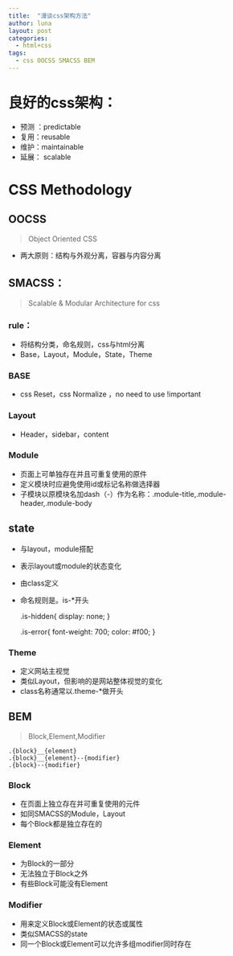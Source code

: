 ```yaml
---
title:  "漫谈css架构方法"
author: luna
layout: post
categories: 
  - html+css
tags: 
  - css OOCSS SMACSS BEM
---
```



# 良好的css架构：

 * 预测 ：predictable
 * 复用：reusable
 * 维护：maintainable
 * 延展： scalable

# CSS Methodology

## OOCSS
> Object Oriented CSS

* 两大原则：结构与外观分离，容器与内容分离 

## SMACSS：
> Scalable & Modular Architecture for css


### rule：
* 将结构分类，命名规则，css与html分离
* Base，Layout，Module，State，Theme

### BASE
* css Reset，css Normalize ，no need to use !important

### Layout 

* Header，sidebar，content

### Module

* 页面上可单独存在并且可重复使用的原件
* 定义模块时应避免使用id或标记名称做选择器
* 子模块以原模块名加dash（-）作为名称：.module-title,.module-header,.module-body

## state
* 与layout，module搭配
* 表示layout或module的状态变化
* 由class定义
* 命名规则是。is-*开头
	
	.is-hidden{
		display: none;
	}
	
	.is-error{
		font-weight: 700;
		color: #f00;
	}
	
	
### Theme

* 定义网站主视觉
* 类似Layout，但影响的是网站整体视觉的变化
* class名称通常以.theme-*做开头


## BEM
> Block,Element,Modifier
	
	.{block}__{element}
	.{block}__{element}--{modifier}
	.{block}--{modifier}
	
### Block
* 在页面上独立存在并可重复使用的元件
* 如同SMACSS的Module，Layout
* 每个Block都是独立存在的

### Element
* 为Block的一部分
* 无法独立于Block之外
* 有些Block可能没有Element

### Modifier
* 用来定义Block或Element的状态或属性
* 类似SMACSS的state
* 同一个Block或Element可以允许多组modifier同时存在


